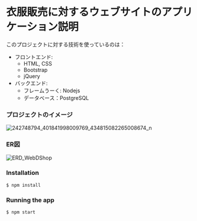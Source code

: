 # 衣服販売に対するウェブサイトのアプリケーション説明
このプロジェクトに対する技術を使っているのは：
- フロントエンド:
    - HTML, CSS
    - Bootstrap
    - jQuery
- バックエンド:
    - フレームうーく: Nodejs
    - データベース：PostgreSQL
### プロジェクトのイメージ
![242748794_401841998009769_434815082265008674_n](https://user-images.githubusercontent.com/87966190/134752529-317ad9cc-6e4c-44bd-819c-1aceac9b347f.png)
### ER図
![ERD_WebDShop](https://user-images.githubusercontent.com/87966190/134793407-384f728e-17d1-41bc-90d6-fd99ff5908af.png)
### Installation
    $ npm install
### Running the app
    $ npm start

